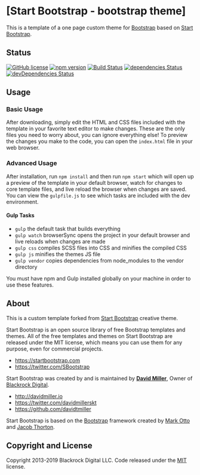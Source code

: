 # [Start Bootstrap - bootstrap theme]

This is a template of a one page custom theme  for [Bootstrap](http://getbootstrap.com/) based on [Start Bootstrap](http://startbootstrap.com/).

## Status

[![GitHub license](https://img.shields.io/badge/license-MIT-blue.svg)](https://raw.githubusercontent.com/BlackrockDigital/startbootstrap-creative/master/LICENSE)
[![npm version](https://img.shields.io/npm/v/startbootstrap-creative.svg)](https://www.npmjs.com/package/startbootstrap-creative)
[![Build Status](https://travis-ci.org/BlackrockDigital/startbootstrap-creative.svg?branch=master)](https://travis-ci.org/BlackrockDigital/startbootstrap-creative)
[![dependencies Status](https://david-dm.org/BlackrockDigital/startbootstrap-creative/status.svg)](https://david-dm.org/BlackrockDigital/startbootstrap-creative)
[![devDependencies Status](https://david-dm.org/BlackrockDigital/startbootstrap-creative/dev-status.svg)](https://david-dm.org/BlackrockDigital/startbootstrap-creative?type=dev)

## Usage

### Basic Usage

After downloading, simply edit the HTML and CSS files included with the template in your favorite text editor to make changes. These are the only files you need to worry about, you can ignore everything else! To preview the changes you make to the code, you can open the `index.html` file in your web browser.

### Advanced Usage

After installation, run `npm install` and then run `npm start` which will open up a preview of the template in your default browser, watch for changes to core template files, and live reload the browser when changes are saved. You can view the `gulpfile.js` to see which tasks are included with the dev environment.

#### Gulp Tasks

- `gulp` the default task that builds everything
- `gulp watch` browserSync opens the project in your default browser and live reloads when changes are made
- `gulp css` compiles SCSS files into CSS and minifies the compiled CSS
- `gulp js` minifies the themes JS file
- `gulp vendor` copies dependencies from node_modules to the vendor directory

You must have npm and Gulp installed globally on your machine in order to use these features.

## About
This is a custom template forked from [Start Bootstrap](http://startbootstrap.com/) creative theme.

Start Bootstrap is an open source library of free Bootstrap templates and themes. All of the free templates and themes on Start Bootstrap are released under the MIT license, which means you can use them for any purpose, even for commercial projects.
 
* https://startbootstrap.com
* https://twitter.com/SBootstrap

Start Bootstrap was created by and is maintained by **[David Miller](http://davidmiller.io/)**, Owner of [Blackrock Digital](http://blackrockdigital.io/).

* http://davidmiller.io
* https://twitter.com/davidmillerskt
* https://github.com/davidtmiller

Start Bootstrap is based on the [Bootstrap](http://getbootstrap.com/) framework created by [Mark Otto](https://twitter.com/mdo) and [Jacob Thorton](https://twitter.com/fat).

## Copyright and License

Copyright 2013-2019 Blackrock Digital LLC. Code released under the [MIT](https://github.com/BlackrockDigital/startbootstrap-creative/blob/gh-pages/LICENSE) license.

